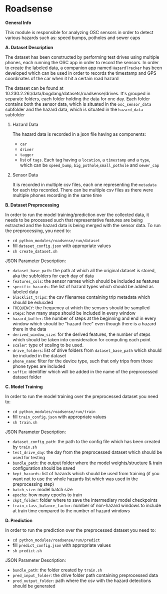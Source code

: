 # Roadsense 

**General Info**

This module is responsible for analyzing OSC sensors in order to detect various hazards such as: speed bumps, potholes and sewer caps  


**A. Dataset Description**

The dataset has been constructed by performing test drives using multiple phones, each running the OSC app in order to record the sensors. In order to create the labeled data, a companion app named `HazardTracker` has been developed
which can be used in order to records the timestamp and GPS coordinates of the car when it hit a certain road hazard 

The dataset can be found at 10.230.2.26:/data/bogdang/datasets/roadsense/drives. It's grouped in separate folders, each folder holding the data for one day.
Each folder contains both the sensor data, which is situated in the `osc_sensor_data` subfolder and the hazard data, which is situated in the `hazard_data` subfolder


1. Hazard Data

    The hazard data is recorded in a json file having as components:
    * `car`
    * `driver`
    * `tagger`
    * list of `tags`. Each tag having a `location`, a `timestamp` and a `type`, which can be `speed_bump`,
    `big_pothole`,`small_pothole` and `sewer_cap`

2. Sensor Data

    It is recorded in multiple csv files, each one representing the `metadata` for each trip recorded. There can be multiple csv files as there were multiple
    phones recording in the same time
    
    
**B. Dataset Preprocessing**


In order to run the model training/prediction over the collected data, it needs to be processed such that representative features are being extracted and the hazard data is being merged with the sensor data. 
To run the preprocessing, you need to:

   * `cd python_modules/roadsense/run/dataset`
   * fill `dataset_config.json` with appropriate values
   * `sh create_dataset.sh` 
   
   
JSON Parameter Description:

   * `dataset_base_path`: the path at which all the original dataset is stored, aka the subfolders for each day of data
   * `features_cols`: the sensor names which should be included as features 
   * `specific hazards`: the list of hazard types which should be added as labeled data
   * `blacklist_trips`: the csv filenames containing trip metadata which should be exlucded
   * `FREQUENCY`: the frequency at which the sensors should be samplled 
   * `steps`: how many steps should be included in every window
   * `hazard_buffer`: the number of steps at the beginning and end in every window which should be "hazard-free" 
   even though there is a hazard there in the data
   * `derived_window_size`: for the derived features, the number of steps which should be taken into consideration for computing each point
   * `scaler`: type of scaling to be used.
   * `drive_folders`: list of drive folders from `dataset_base_path` which should be included in the dataset
   * `phone_name`: filter for the device type, such that only trips from those phone types are included
   * `suffix`: identifier which will be added in the name of the preprocessed dataset folder 
   
**C. Model Training**

In order to run the model training over the preprocessed dataset you need to:

   * `cd python_modules/roadsense/run/train`
   * fill `train_config.json` with appropriate values
   * `sh train.sh` 
   
   
JSON Parameter Description:

   * `dataset_config_path`: the path to the config file which has been created by `train.sh`
   * `test_drive_day`: the day from the preprocessed dataset which should be used for testing
   * `bundle_path`: the output folder where the model weights/structure & train configuration should be saved 
   * `kept_hazards`: list of hazards which should be used from training (if you want not to use the whole hazards list which was used in the preprocessing step)
   * `batch_size`: model batch size
   * `epochs`: how many epochs to train
   * `ckpt_folder`: folder where to save the intermediary model checkpoints
   * `train_class_balance_factor`: number of non-hazard windows to include at train time compared to the number of hazard windows

**D. Prediction**

In order to run the prediction over the preprocessed dataset you need to:

   * `cd python_modules/roadsense/run/predict`
   * fill `predict_config.json` with appropriate values
   * `sh predict.sh` 
      
JSON Parameter Description:   
      
   * `bundle_path`: the folder created by `train.sh`
   * `pred_input_folder`: the drive folder path containing preprocessed data
   * `pred_output_folder`: path where the csv with the hazard detections should be generated

   
   